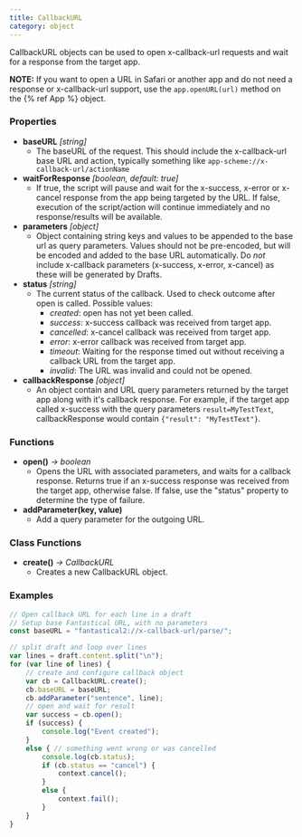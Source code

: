 ```yaml
---
title: CallbackURL
category: object
---
```


CallbackURL objects can be used to open x-callback-url requests and wait for a response from the target app.

**NOTE:** If you want to open a URL in Safari or another app and do not need a response or x-callback-url support, use the `app.openURL(url)` method on the {% ref App %} object.

### Properties

- **baseURL** *[string]*
  - The baseURL of the request.  This should include the x-callback-url base URL and action, typically something like `app-scheme://x-callback-url/actionName`
- **waitForResponse** *[boolean, default: true]*
  - If true, the script will pause and wait for the x-success, x-error or x-cancel response from the app being targeted by the URL. If false, execution of the script/action will continue immediately and no response/results will be available.
- **parameters** *[object]*
  - Object containing string keys and values to be appended to the base url as query parameters. Values should not be pre-encoded, but will be encoded and added to the base URL automatically. Do *not* include x-callback parameters (x-success, x-error, x-cancel) as these will be generated by Drafts.
- **status** *[string]*
  - The current status of the callback. Used to check outcome after open is called. Possible values:
    - *created*: open has not yet been called.
    - *success*: x-success callback was received from target app.
    - *cancelled*: x-cancel callback was received from target app.
    - *error*: x-error callback was received from target app.
    - *timeout*: Waiting for the response timed out without receiving a callback URL from the target app.
    - *invalid*: The URL was invalid and could not be opened.
- **callbackResponse** *[object]*
  - An object contain and URL query parameters returned by the target app along with it's callback response. For example, if the target app called x-success with the query parameters `result=MyTestText`, callbackResponse would contain `{"result": "MyTestText"}`.

### Functions

- **open()** *-> boolean*
  - Opens the URL with associated parameters, and waits for a callback response. Returns true if an x-success response was received from the target app, otherwise false. If false, use the "status" property to determine the type of failure.
- **addParameter(key, value)**
  - Add a query parameter for the outgoing URL.

### Class Functions

- **create()** *-> CallbackURL*
  - Creates a new CallbackURL object.

### Examples

```javascript
// Open callback URL for each line in a draft
// Setup base Fantastical URL, with no parameters
const baseURL = "fantastical2://x-callback-url/parse/";

// split draft and loop over lines
var lines = draft.content.split("\n");
for (var line of lines) {
	// create and configure callback object
	var cb = CallbackURL.create();
	cb.baseURL = baseURL;
	cb.addParameter("sentence", line);
	// open and wait for result
	var success = cb.open();
	if (success) {
		console.log("Event created");
	}
	else { // something went wrong or was cancelled
	  	console.log(cb.status);
	  	if (cb.status == "cancel") {
			context.cancel();
		}
		else {
			context.fail();
		}
	}
}
```
